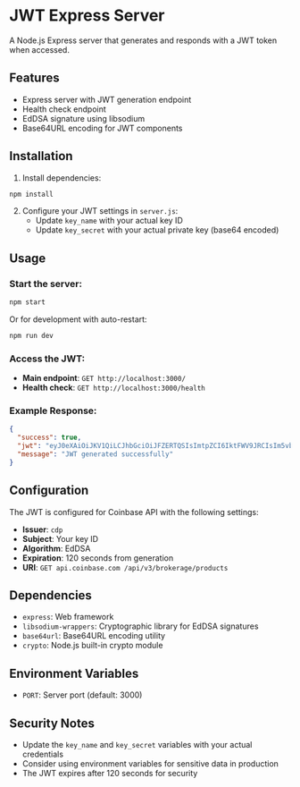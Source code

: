 # JWT Express Server

A Node.js Express server that generates and responds with a JWT token when accessed.

## Features

- Express server with JWT generation endpoint
- Health check endpoint
- EdDSA signature using libsodium
- Base64URL encoding for JWT components

## Installation

1. Install dependencies:
```bash
npm install
```

2. Configure your JWT settings in `server.js`:
   - Update `key_name` with your actual key ID
   - Update `key_secret` with your actual private key (base64 encoded)

## Usage

### Start the server:
```bash
npm start
```

Or for development with auto-restart:
```bash
npm run dev
```

### Access the JWT:
- **Main endpoint**: `GET http://localhost:3000/`
- **Health check**: `GET http://localhost:3000/health`

### Example Response:
```json
{
  "success": true,
  "jwt": "eyJ0eXAiOiJKV1QiLCJhbGciOiJFZERTQSIsImtpZCI6IktFWV9JRCIsIm5vbmNlIjoiMTIzNDU2Nzg5MGFiY2RlZiJ9.eyJpc3MiOiJjZHAiLCJuYmYiOjE2MzQ1Njc4OTAsImV4cCI6MTYzNDU2ODAxMCwic3ViIjoiS0VZX0lEIiwidXJpIjoiR0VUIGFwaS5jb2luYmFzZS5jb20gL2FwaS92My9icm9rZXJhZ2UvcHJvZHVjdHMifQ.signature_here",
  "message": "JWT generated successfully"
}
```

## Configuration

The JWT is configured for Coinbase API with the following settings:
- **Issuer**: `cdp`
- **Subject**: Your key ID
- **Algorithm**: EdDSA
- **Expiration**: 120 seconds from generation
- **URI**: `GET api.coinbase.com /api/v3/brokerage/products`

## Dependencies

- `express`: Web framework
- `libsodium-wrappers`: Cryptographic library for EdDSA signatures
- `base64url`: Base64URL encoding utility
- `crypto`: Node.js built-in crypto module

## Environment Variables

- `PORT`: Server port (default: 3000)

## Security Notes

- Update the `key_name` and `key_secret` variables with your actual credentials
- Consider using environment variables for sensitive data in production
- The JWT expires after 120 seconds for security

